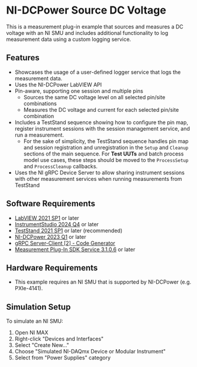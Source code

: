 # NI-DCPower Source DC Voltage

This is a measurement plug-in example that sources and measures a DC voltage with an NI SMU and
includes additional functionality to log measurement data using a custom logging service.

## Features

- Showcases the usage of a user-defined logger service that logs the measurement data.
- Uses the NI-DCPower LabVIEW API
- Pin-aware, supporting one session and multiple pins
  - Sources the same DC voltage level on all selected pin/site combinations
  - Measures the DC voltage and current for each selected pin/site combination
- Includes a TestStand sequence showing how to configure the pin map, register instrument sessions
  with the session management service, and run a measurement.
  - For the sake of simplicity, the TestStand sequence handles pin map and session registration and
    unregistration in the `Setup` and `Cleanup` sections of the main sequence. For **Test UUTs** and
    batch process model use cases, these steps should be moved to the `ProcessSetup` and
    `ProcessCleanup` callbacks.
- Uses the NI gRPC Device Server to allow sharing instrument sessions with other measurement
  services when running measurements from TestStand

## Software Requirements

- [LabVIEW 2021
  SP1](https://www.ni.com/en/support/downloads/software-products/download.labview.html#443865) or
  later
- [InstrumentStudio 2024
  Q4](https://www.ni.com/en/support/downloads/software-products/download.instrumentstudio.html#549673)
  or later
- [TestStand 2021
  SP1](https://www.ni.com/en/support/downloads/software-products/download.teststand.html#445937) or
  later (recommended)
- [NI-DCPower 2023
  Q1](https://www.ni.com/en/support/downloads/drivers/download.ni-dcpower.html#477835) or later
- [gRPC Server-Client [2] - Code
  Generator](https://github.com/ni/grpc-labview/releases/download/v1.2.6.1/grpc-labview.zip)
- [Measurement Plug-In SDK Service
  3.1.0.6](https://www.vipm.io/package/ni_measurement_plugin_sdk_service/) or later

## Hardware Requirements

- This example requires an NI SMU that is supported by NI-DCPower (e.g. PXIe-4141).

## Simulation Setup

To simulate an NI SMU:

1. Open NI MAX
2. Right-click "Devices and Interfaces"
3. Select "Create New..."
4. Choose "Simulated NI-DAQmx Device or Modular Instrument"
5. Select from "Power Supplies" category
